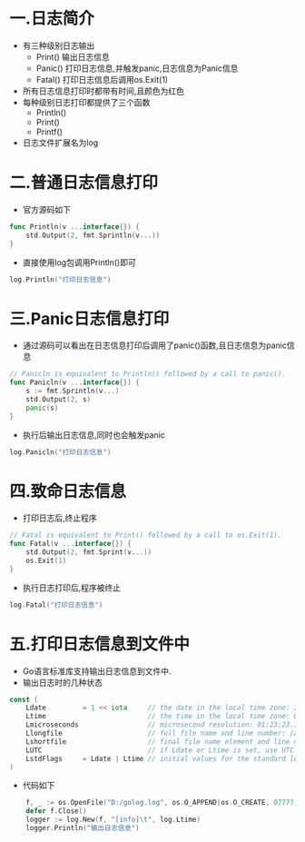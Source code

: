 # 一.日志简介


* 有三种级别日志输出
  * Print() 输出日志信息
  * Panic()  打印日志信息,并触发panic,日志信息为Panic信息
  * Fatal()  打印日志信息后调用os.Exit(1)
* 所有日志信息打印时都带有时间,且颜色为红色
* 每种级别日志打印都提供了三个函数
  * Println()
  * Print()
  * Printf()
* 日志文件扩展名为log

# 二.普通日志信息打印

* 官方源码如下

```go
func Println(v ...interface{}) {
	std.Output(2, fmt.Sprintln(v...))
}
```

* 直接使用log包调用Println()即可

```go
log.Println("打印日志信息")
```

# 三.Panic日志信息打印

* 通过源码可以看出在日志信息打印后调用了panic()函数,且日志信息为panic信息

```go
// Panicln is equivalent to Println() followed by a call to panic().
func Panicln(v ...interface{}) {
	s := fmt.Sprintln(v...)
	std.Output(2, s)
	panic(s)
}
```

* 执行后输出日志信息,同时也会触发panic

```go
log.Panicln("打印日志信息")
```

# 四.致命日志信息

* 打印日志后,终止程序

```go
// Fatal is equivalent to Print() followed by a call to os.Exit(1).
func Fatal(v ...interface{}) {
	std.Output(2, fmt.Sprint(v...))
	os.Exit(1)
}
```

* 执行日志打印后,程序被终止

```go
log.Fatal("打印日志信息")
```

# 五.打印日志信息到文件中

* Go语言标准库支持输出日志信息到文件中.
* 输出日志时的几种状态

```go
const (
	Ldate         = 1 << iota     // the date in the local time zone: 2009/01/23
	Ltime                         // the time in the local time zone: 01:23:23
	Lmicroseconds                 // microsecond resolution: 01:23:23.123123.  assumes Ltime.
	Llongfile                     // full file name and line number: /a/b/c/d.go:23
	Lshortfile                    // final file name element and line number: d.go:23. overrides Llongfile
	LUTC                          // if Ldate or Ltime is set, use UTC rather than the local time zone
	LstdFlags     = Ldate | Ltime // initial values for the standard logger
)
```

* 代码如下

```go
	f, _ := os.OpenFile("D:/golog.log", os.O_APPEND|os.O_CREATE, 07777)
	defer f.Close()
	logger := log.New(f, "[info]\t", log.Ltime)
	logger.Println("输出日志信息")
```
